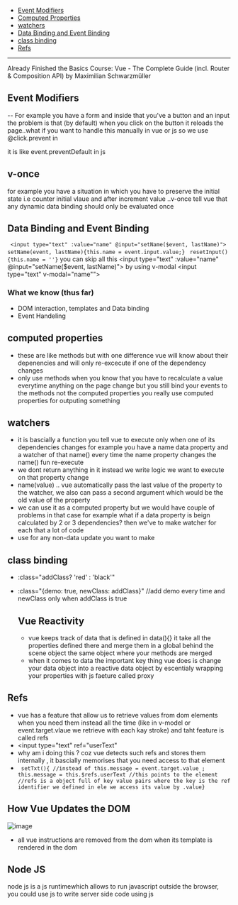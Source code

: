 - [Event Modifiers](#event-modifiers)
- [Computed Properties](#computed-properties)
- [watchers](#watchers)
- [Data Binding and Event Binding](#data-binding-and-event-binding)
- [class binding](#class-binding)
- [Refs](#refs)
---
Already Finished the Basics 
Course: Vue - The Complete Guide (incl. Router & Composition API) by Maximilian Schwarzmüller
## Event Modifiers
-- For example you have a form and inside that you've a button and an input the problem is that (by default) when you click on the button it reloads the page..what if you want to handle this manually in vue or js so we use @click.prevent in <form> it is like event.preventDefault in js 
## v-once 
for example you have a situation in which you have to preserve the initial state i.e counter initial vlaue and after increment value ..v-once tell vue that any dynamic data binding should only be evaluated once 

## Data Binding and Event Binding
``` <input type="text" :value="name" @input="setName($event, lastName)">```
``` setName(event, lastName){this.name = event.input.value;} ```
``` resetInput(){this.name = ''}```
you can skip all this <input type="text" :value="name" @input="setName($event, lastName)"> by using v-modal <input type="text" v-modal="name"">

### What we know (thus far)
-  DOM interaction, templates and Data binding
-  Event Handeling 

## computed properties
- these are like methods but with one difference vue will know about their depenencies and will only re-excecute if one of the dependency changes 
- only use methods when you know that you have to recalculate a value everytime anything on the page change but you still bind your events to the methods not the computed properties you really use computed properties for outputing something 

## watchers
- it is bascially a function you tell vue to execute only when one of its dependencies changes
for example you have a name data property and a watcher of that name() every time the name property changes the name() fun re-execute 
- we dont return anything in it instead we write logic we want to execute on that property change 
- name(value) .. vue automatically pass the last value of the property to the watcher, we also can pass a second argument which would be the old value of the property
- we can use it as a computed property but we would have couple of problems in that case for example what if a data property is beign calculated by 2 or 3 dependencies? then we've to make watcher for each that a lot of code
- use for any non-data update you want to make
## class binding

- :class="addClass? 'red' : 'black'" 
- :class="{demo: true, newClass: addClass}" //add demo every time and newClass only when addClass is true

  ## Vue Reactivity
  - vue keeps track of data that is defined in data(){} it take all the properties defined there and merge them in a global behind the scene object the same object where your methods are merged
  - when it comes to data the important key thing vue does is change your data object into a reactive data object by escentialy wrapping your properties with js faeture called proxy
 ## Refs
 - vue has a feature that allow us to retrieve values from dom elements when you need them instead all the time (like in v-model or event.target.vlaue we retrieve with each kay stroke) and taht feature is called refs
 - <input type="text" ref="userText"
 - why am i doing this ? coz vue detects such refs and stores them internally , it bascially memorises that you need access to that element
 - ``` setTxt(){ //instead of this.message = event.target.value ; this.message = this.$refs.userText //this points to the element //refs is a object full of key value pairs where the key is the ref identifier we defined in ele we access its value by .value}```

## How Vue Updates the DOM
![image](https://github.com/Vue-3-Learning/Vue3/assets/86046973/5b10bfaa-4a1f-43f4-a2d9-c35e52051cff)

- all vue instructions are removed from the dom when its template is rendered in the dom

## Node JS
node js is a js runtimewhich allows to run javascript outside the browser, you could use js to write server side code using js 
